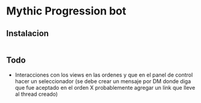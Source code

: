 # Mythic Progression bot

## Instalacion

```

```

## Todo
- Interacciones con los views en las ordenes y que en el panel de control hacer un seleccionador (se debe crear un mensaje por DM donde diga que fue aceptado en el orden X probablemente agregar un link que lleve al thread creado)